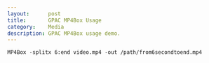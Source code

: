 ```yaml
---
layout:      post
title:       GPAC MP4Box Usage
category:    Media
description: GPAC MP4Box usage demo.
---
```


`MP4Box -splitx 6:end video.mp4 -out /path/from6secondtoend.mp4`